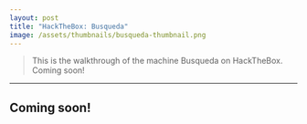 ```yaml
---
layout: post
title: "HackTheBox: Busqueda"
image: /assets/thumbnails/busqueda-thumbnail.png
---
```


> This is the walkthrough of the machine Busqueda on HackTheBox. Coming soon!  

---

## Coming soon!
